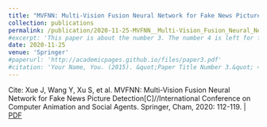 ```yaml
---
title: "MVFNN: Multi-Vision Fusion Neural Network for Fake News Picture Detection"
collection: publications
permalink: /publication/2020-11-25-MVFNN__Multi-Vision_Fusion_Neural_Network_for_Fake_News_Picture_Detection
#excerpt: 'This paper is about the number 3. The number 4 is left for future work.'
date: 2020-11-25
venue: 'Springer'
#paperurl: 'http://academicpages.github.io/files/paper3.pdf'
#citation: 'Your Name, You. (2015). &quot;Paper Title Number 3.&quot; <i>Journal 1</i>. 1(3).'
---
```


Cite: Xue J, Wang Y, Xu S, et al. MVFNN: Multi-Vision Fusion Neural Network for Fake News Picture Detection[C]//International Conference on Computer Animation and Social Agents. Springer, Cham, 2020: 112-119.  \| [PDF](http://xuejx7.github.io/files/2020-11-25-MVFNN__Multi-Vision_Fusion_Neural_Network_for_Fake_News_Picture_Detection.pdf)
